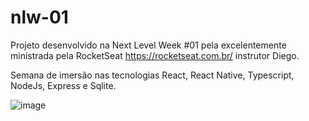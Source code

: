 # nlw-01
Projeto desenvolvido na Next Level Week #01 pela excelentemente ministrada pela RocketSeat https://rocketseat.com.br/ instrutor Diego.  

Semana de imersão nas tecnologias React, React Native, Typescript, NodeJs, Express e Sqlite.

![image](https://user-images.githubusercontent.com/1998580/83985238-c51efc80-a90e-11ea-8d67-fc1ef7b1f8b0.png)


